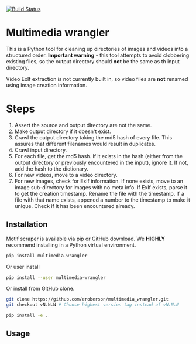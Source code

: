 [![Build Status](https://travis-ci.org/eroberson/multimedia_wrangler.svg?branch=master)](https://travis-ci.org/eroberson/multimedia_wrangler)

# Multimedia wrangler
This is a Python tool for cleaning up directories of images and videos into a structured order. **Important warning** - this tool attempts to avoid clobbering existing files, so the output directory should **not** be the same as th input directory.

Video ExIf extraction is not currently built in, so video files are **not** renamed using image creation information.

Steps
=====
1. Assert the source and output directory are not the same.
2. Make output directory if it doesn't exist.
3. Crawl the output directory taking the md5 hash of every file. This assures that different filenames would result in duplicates.
4. Crawl input directory.
5. For each file, get the md5 hash. If it exists in the hash (either from the output directory or previously encountered in the input), ignore it. If not, add the hash to the dictionary.
6. For new videos, move to a video directory.
7. For new images, check for ExIf information. If none exists, move to an image sub-directory for images with no meta info. If ExIf exists, parse it to get the creation timestamp. Rename the file with the timestamp. If a file with that name exists, appened a number to the timestamp to make it unique. Check if it has been encountered already.

## Installation
Motif scraper is available via pip or GitHub download.
We **HIGHLY** recommend installing in a Python virtual environment.

```bash
pip install multimedia-wrangler
```

Or user install

```bash
pip install --user multimedia-wrangler
```

Or install from GitHub clone.

```bash
git clone https://github.com/eroberson/multimedia_wrangler.git
git checkout vN.N.N # Choose highest version tag instead of vN.N.N

pip install -e .
```

## Usage
```bash
```

